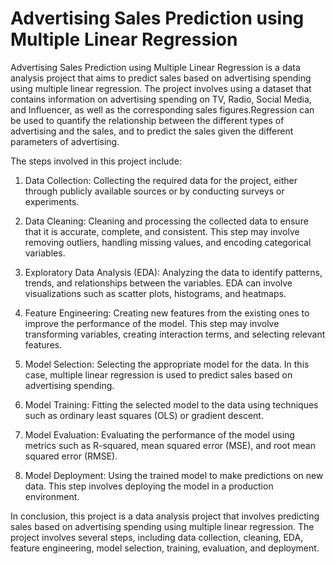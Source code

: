 # Advertising Sales Prediction using Multiple Linear Regression 

Advertising Sales Prediction using Multiple Linear Regression is a data analysis project that aims to predict sales based on advertising spending using multiple linear regression. The project involves using a dataset that contains information on advertising spending on TV, Radio, Social Media, and Influencer, as well as the corresponding sales figures.Regression can be used to quantify the relationship between the different types of advertising and the sales, and to predict the sales given the different parameters of advertising.

The steps involved in this project include:

1. Data Collection: Collecting the required data for the project, either through publicly available sources or by conducting surveys or experiments.

2. Data Cleaning: Cleaning and processing the collected data to ensure that it is accurate, complete, and consistent. This step may involve removing outliers, handling missing values, and encoding categorical variables.

3. Exploratory Data Analysis (EDA): Analyzing the data to identify patterns, trends, and relationships between the variables. EDA can involve visualizations such as scatter plots, histograms, and heatmaps.

4. Feature Engineering: Creating new features from the existing ones to improve the performance of the model. This step may involve transforming variables, creating interaction terms, and selecting relevant features.

5. Model Selection: Selecting the appropriate model for the data. In this case, multiple linear regression is used to predict sales based on advertising spending.

6. Model Training: Fitting the selected model to the data using techniques such as ordinary least squares (OLS) or gradient descent.

7. Model Evaluation: Evaluating the performance of the model using metrics such as R-squared, mean squared error (MSE), and root mean squared error (RMSE).

8. Model Deployment: Using the trained model to make predictions on new data. This step involves deploying the model in a production environment.

In conclusion, this project is a data analysis project that involves predicting sales based on advertising spending using multiple linear regression. The project involves several steps, including data collection, cleaning, EDA, feature engineering, model selection, training, evaluation, and deployment.
 

